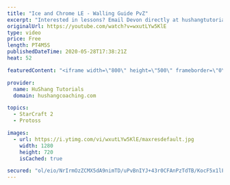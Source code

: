 ```yaml
---
title: "Ice and Chrome LE - Walling Guide PvZ"
excerpt: "Interested in lessons? Email Devon directly at hushangtutorials@outlook.com ------------------------------------------------------------------------------------------------------- Want to support HuShang Tutorials directly? Patreon is a website where you can contribute a monthly donation that will help"
originalUrl: https://youtube.com/watch?v=wxutLYw5KlE
type: video
price: Free
length: PT4M5S
publishedDateTime: 2020-05-28T17:38:21Z
heat: 52

featuredContent: "<iframe width=\"800\" height=\"500\" frameborder=\"0\" src=\"https://www.youtube.com/embed/wxutLYw5KlE\" allow=\"accelerometer; autoplay; encrypted-media; gyroscope; picture-in-picture\" allowfullscreen></iframe>"

provider:
  name: HuShang Tutorials
  domain: hushangcoaching.com

topics:
  - StarCraft 2
  - Protoss

images:
  - url: https://i.ytimg.com/vi/wxutLYw5KlE/maxresdefault.jpg
    width: 1280
    height: 720
    isCached: true

secured: "ol/eio/NrIrmOzZCMX5dA9nimTD/uPvBnIYJ+43r0CFAnPzTdTB/KocF5x1lFX4jwORWHegy5uxxTfkUyxx0HmJuDTFmESGiSqs1dvkX7ZC6narxjE8LBpMA7oEshQrLKKkK/THAOxzW9k4tMCeNZaeUv/DI7izEwkZkgvNZZLsiLldbX+6C9yUB6u4kEFTEGmqD2ZtJ292mFwNG8VYxH21ffkEwPLYLWSCYZcbZ+R7TKrCT0niDqWBCGhxHPoZ9UpkKqDJPkT/b+MH3STj1Si53php3xyQZr4GIMqQ3FdSK/w8N9El+nGjDXOMlIQdK2i7yIut+wQSwGrQFXX5uYG+cyIHYvllnTqefETR/Tba8kkFuk3iWQnugMyo3En9Uzc6hLL5x6LeldGuLJDM7ZYqOd/040eJImuuiCz44//c=;L0Yun66fMaOGz4pg4+ClRA=="
---
```


